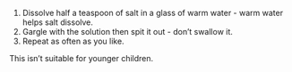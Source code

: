1. Dissolve half a teaspoon of salt in a glass of warm water - warm water
   helps salt dissolve.
2. Gargle with the solution then spit it out - don’t swallow it.
3. Repeat as often as you like.

This isn’t suitable for younger children.
